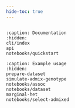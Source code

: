 ```yaml
---
hide-toc: true
---
```


```{include} ../README.md
```

```{toctree}
:caption: Documentation
:hidden:
cli/index
api
notebooks/quickstart
```

```{toctree}
:caption: Example usage
:hidden:
prepare-dataset
simulate-admix-genotype
notebooks/assoc
notebooks/dataset
marginal-het
notebooks/select-admixed
```

<!-- notebooks/simulate-genotype -->
